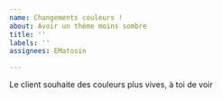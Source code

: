 ```yaml
---
name: Changements couleurs !
about: Avoir un thème moins sombre
title: ''
labels: ''
assignees: EMatosin

---
```


Le client souhaite des couleurs plus vives, à toi de voir
